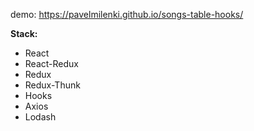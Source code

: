 demo: https://pavelmilenki.github.io/songs-table-hooks/

**Stack:**

* React
* React-Redux
* Redux
* Redux-Thunk
* Hooks
* Axios
* Lodash
